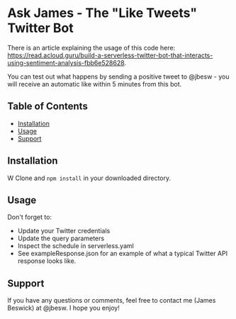 # Ask James - The "Like Tweets" Twitter Bot

There is an article explaining the usage of this code here:
https://read.acloud.guru/build-a-serverless-twitter-bot-that-interacts-using-sentiment-analysis-fbb6e528628.

You can test out what happens by sending a positive tweet to @jbesw - you will receive an automatic like within 5 minutes from this bot.

## Table of Contents

- [Installation](#installation)
- [Usage](#usage)
- [Support](#support)

## Installation
W
Clone and ```npm install``` in your downloaded directory.

## Usage

Don't forget to:

- Update your Twitter credentials
- Update the query parameters
- Inspect the schedule in serverless.yaml
- See exampleResponse.json for an example of what a typical Twitter API response looks like.

## Support

If you have any questions or comments, feel free to contact me (James Beswick) at @jbesw. I hope you enjoy!
